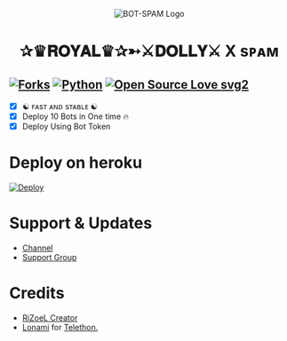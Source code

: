 <p align="center">
  <img src="./resources/logo.jpg" alt="BOT-SPAM Logo">
</p>
<h1 align="center">
  <b>✰♛𝐑𝐎𝐘𝐀𝐋♛✰➳⚔️𝐃𝐎𝐋𝐋𝐘⚔️ X sᴘᴀᴍ</b>
</h1>

[![Forks](https://img.shields.io/github/forks/hnyop/Spambot?style=flat-square&color=orange)](https://github.com/MrRizoel/Spambot/fork)
[![Python](https://img.shields.io/badge/Python-v3.9.7-blue)](https://www.python.org/)
[![Open Source Love svg2](https://badges.frapsoft.com/os/v2/open-source.svg?v=103)](https://github.com/MrRizoel/Spambot)   
----
 
- [x] ☯︎ ғᴀsᴛ ᴀɴᴅ sᴛᴀʙʟᴇ ☯︎
- [x] Deploy 10 Bots in One time 🔥
- [x] Deploy Using Bot Token 

# Deploy on heroku

[![Deploy](https://www.herokucdn.com/deploy/button.svg)](https://heroku.com/deploy?template=https://github.com/hnyop/spam-deploy-)


# Support & Updates
* [Channel](https://t.me/R_O_Y_A_L_C_L_U_B)
* [Support Group](https://t.me/R_O_Y_A_L_C_L_U_B)

# Credits
* [RiZoeL Creator](https://github.com/hnyop)
* [Lonami](https://github.com/LonamiWebs/) for [Telethon.](https://github.com/LonamiWebs/Telethon)
